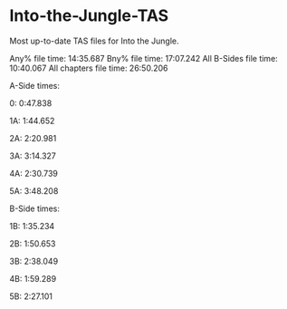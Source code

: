 # Into-the-Jungle-TAS
Most up-to-date TAS files for Into the Jungle.

Any% file time:    14:35.687
Bny% file time:    17:07.242
All B-Sides file time: 10:40.067
All chapters file time: 26:50.206

A-Side times:

0:  0:47.838

1A: 1:44.652

2A: 2:20.981

3A: 3:14.327

4A: 2:30.739

5A: 3:48.208


B-Side times:

1B:  1:35.234

2B:  1:50.653

3B:  2:38.049

4B:  1:59.289

5B:  2:27.101